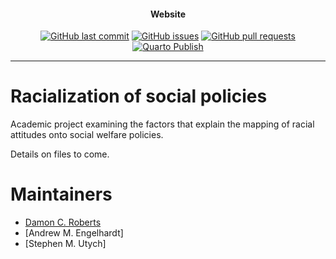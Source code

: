 <h4 align="center">Website</h4>
<p align="center">
    <a href="https://github.com/DamonCharlesRoberts/racialization_of_social_policies/commits/main">
    <img src="https://img.shields.io/github/last-commit/DamonCharlesRoberts/racialization_of_social_policies.svg?style=flat-square&logo=github&logoColor=white"
         alt="GitHub last commit"></a>
    <a href="https://github.com/DamonCharlesRoberts/racialization_of_social_policies/issues">
    <img src="https://img.shields.io/github/issues-raw/DamonCharlesRoberts/racialization_of_social_policies.svg?style=flat-square&logo=github&logoColor=white"
         alt="GitHub issues"></a>
    <a href="https://github.com/DamonCharlesRoberts/racialization_of_social_policies/pulls">
    <img src="https://img.shields.io/github/issues-pr-raw/DamonCharlesRoberts/racialization_of_social_policies.svg?style=flat-square&logo=github&logoColor=white"
         alt="GitHub pull requests"></a>
   <a href = "https://github.com/DamonCharlesRoberts/racialization_of_social_policies/actions/workflows/publish.yml">
   <img src="https://github.com/DamonCharlesRoberts/racialization_of_social_policies/actions/workflows/publish.yml/badge.svg" alt="Quarto Publish"></a>
</p>

---

# Racialization of social policies

Academic project examining the factors that explain the mapping of racial attitudes onto social welfare policies.

Details on files to come.

# Maintainers

- [Damon C. Roberts](https://github.com/DamonCharlesRoberts)
- [Andrew M. Engelhardt]
- [Stephen M. Utych]
